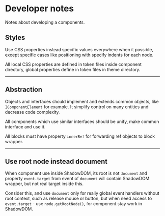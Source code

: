 # Developer notes

Notes about developing a components.

## Styles

Use CSS properties instead specific values everywhere when it possible, except specific cases like positioning with specify indents for each node.

All local CSS properties are defined in token files inside component directory, global properties define in token files in theme directory.

---

## Abstraction

Objects and interfaces should implement and extends common objects, like `IComponentElement` for example. It simplify control on many entities and decrease code complexity.

All components which use similar interfaces should be unify, make common interface and use it.

All blocks must have property `innerRef` for forwarding ref objects to block wrapper.

---

## Use root node instead document

When component use inside ShadowDOM, its root is not `document` and property `event.target` from event of `document` will contain ShadowDOM wrapper, but not real target inside this.

Consider this, and use `document` only for really global event handlers without root context, such as release mouse or button, but when need access to `event.target` - use `node.getRootNode()`, for component stay work in ShadowDOM.
